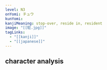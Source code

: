 ```yaml
---
level: N3
onYomi: チュウ
kunYomi:
kanjiMeaning: stop-over, reside in, resident
image: "[[駐.jpg]]"
tagLinks:
  - "[[kanji]]"
  - "[[japanese]]"
---
```

## character analysis